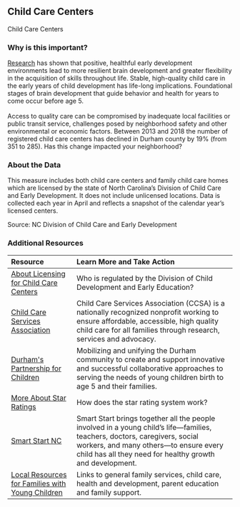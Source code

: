## Child Care Centers
Child Care Centers

### Why is this important?
[Research](http://developingchild.harvard.edu/resources/reports_and_working_papers/foundations-of-lifelong-health/) has shown that positive, healthful early development environments lead to more resilient brain development and greater flexibility in the acquisition of skills throughout life. Stable, high-quality child care in the early years of child development has life-long implications. Foundational stages of brain development that guide behavior and health for years to come occur before age 5. <br> <br> Access to quality care can be compromised by inadequate local facilities or public transit service, challenges posed by neighborhood safety and other environmental or economic factors. Between 2013 and 2018 the number of registered child care centers has declined in Durham county by 19% (from 351 to 285). Has this change impacted your neighborhood?

### About the Data
This measure includes both child care centers and family child care homes which are licensed by the state of North Carolina’s Division of Child Care and Early Development. It does not include unlicensed locations. Data is collected each year in April and reflects a snapshot of the calendar year’s licensed centers.

Source: NC Division of Child Care and Early Development 

### Additional Resources

|Resource | Learn More and Take Action | 
|:--- | :--- |
|[About Licensing for Child Care Centers](http://ncchildcare.nc.gov/providers/pv_sn2_rcc.asp) | Who is regulated by the Division of Child Development and Early Education?
|[Child Care Services Association](http://www.childcareservices.org/)| Child Care Services Association (CCSA) is a nationally recognized nonprofit working to ensure affordable, accessible, high quality child care for all families through research, services and advocacy.
|[Durham's Partnership for Children](http://www.dpfc.net/) | Mobilizing and unifying the Durham community to create and support innovative and successful collaborative approaches to serving the needs of young children birth to age 5 and their families.
|[More About Star Ratings](http://ncchildcare.nc.gov/providers/pv_sn2_hpae.asp) | How does the star rating system work?
|[Smart Start NC](http://www.smartstart.org/) | Smart Start brings together all the people involved in a young child’s life—families, teachers, doctors, caregivers, social workers, and many others—to ensure every child has all they need for healthy growth and development.
|[Local Resources for Families with Young Children](http://www.dpfc.net/localresources.aspx) | Links to general family services, child care, health and development, parent education and family support.   